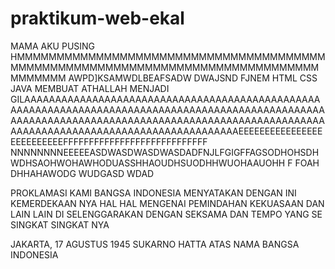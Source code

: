 # praktikum-web-ekal
MAMA AKU PUSING 
HMMMMMMMMMMMMMMMMMMMMMMMMMMMMMMMMMMMMMMMMMMMMMMMMMMMMMMMMMMMMMMMMMMMMMMMMMMMMMMMMMMMMM
AWPD]KSAMWDLBEAFSADW
DWAJSND FJNEM
HTML
CSS
JAVA
MEMBUAT ATHALLAH MENJADI GILAAAAAAAAAAAAAAAAAAAAAAAAAAAAAAAAAAAAAAAAAAAAAAAAAAAAAAAAAAAAAAAAAAAAAAAAAAAAAAAAAAAAAAAAAAAAAAAAAAAAAAAAAAAAAAAAAAAAAAAAAAAAAAAAAAAAAAAAAAAAAAAAAAAAAAAAAAAAAAAAAAAAAAAAAAAAAAAAAAAAAAAAAAAEEEEEEEEEEEEEEEEEEEEEEEEEEFFFFFFFFFFFFFFFFFFFFFFFFFFFF                 NNNNNNNNEEEEEASDWASDWASDWASDADFNJLFGIGFFAGSODHOHSDHWDHSAOHWOHAWHODUASSHHAOUDHSUODHHWUOHAAUOHH F FOAH DHHAHAWODG WUDGASD  WDAD






PROKLAMASI
KAMI BANGSA INDONESIA MENYATAKAN DENGAN INI KEMERDEKAAN NYA
HAL HAL MENGENAI PEMINDAHAN KEKUASAAN DAN LAIN LAIN
DI SELENGGARAKAN DENGAN SEKSAMA DAN TEMPO YANG SE SINGKAT SINGKAT NYA

JAKARTA, 17 AGUSTUS 1945
SUKARNO HATTA
ATAS NAMA BANGSA INDONESIA